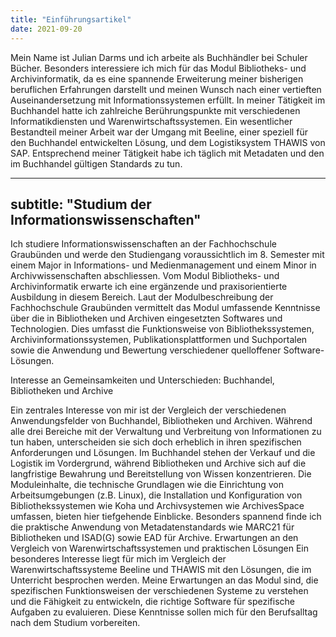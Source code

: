 ```yaml
---
title: "Einführungsartikel"
date: 2021-09-20
---
```

Mein Name ist Julian Darms und ich arbeite als Buchhändler bei Schuler Bücher. Besonders interessiere ich mich für das Modul Bibliotheks- und Archivinformatik, da es eine spannende Erweiterung meiner bisherigen beruflichen Erfahrungen darstellt und meinen Wunsch nach einer vertieften Auseinandersetzung mit Informationssystemen erfüllt. In meiner Tätigkeit im Buchhandel hatte ich zahlreiche Berührungspunkte mit verschiedenen Informatikdiensten und Warenwirtschaftssystemen. Ein wesentlicher Bestandteil meiner Arbeit war der Umgang mit Beeline, einer speziell für den Buchhandel entwickelten Lösung, und dem Logistiksystem THAWIS von SAP. Entsprechend meiner Tätigkeit habe ich täglich mit Metadaten und den im Buchhandel gültigen Standards zu tun.

---
subtitle: "Studium der Informationswissenschaften"
---

Ich studiere Informationswissenschaften an der Fachhochschule Graubünden und werde den Studiengang voraussichtlich im 8. Semester mit einem Major in Informations- und Medienmanagement und einem Minor in Archivwissenschaften abschliessen. 
Vom Modul Bibliotheks- und Archivinformatik erwarte ich eine ergänzende und praxisorientierte Ausbildung in diesem Bereich. Laut der Modulbeschreibung der Fachhochschule Graubünden vermittelt das Modul umfassende Kenntnisse über die in Bibliotheken und Archiven eingesetzten Softwares und Technologien. Dies umfasst die Funktionsweise von Bibliothekssystemen, Archivinformationssystemen, Publikationsplattformen und Suchportalen sowie die Anwendung und Bewertung verschiedener quelloffener Software-Lösungen.

Interesse an Gemeinsamkeiten und Unterschieden: Buchhandel, Bibliotheken und Archive

Ein zentrales Interesse von mir ist der Vergleich der verschiedenen Anwendungsfelder von Buchhandel, Bibliotheken und Archiven. Während alle drei Bereiche mit der Verwaltung und Verbreitung von Informationen zu tun haben, unterscheiden sie sich doch erheblich in ihren spezifischen Anforderungen und Lösungen. Im Buchhandel stehen der Verkauf und die Logistik im Vordergrund, während Bibliotheken und Archive sich auf die langfristige Bewahrung und Bereitstellung von Wissen konzentrieren. Die Moduleinhalte, die technische Grundlagen wie die Einrichtung von Arbeitsumgebungen (z.B. Linux), die Installation und Konfiguration von Bibliothekssystemen wie Koha und Archivsystemen wie ArchivesSpace umfassen, bieten hier tiefgehende Einblicke. Besonders spannend finde ich die praktische Anwendung von Metadatenstandards wie MARC21 für Bibliotheken und ISAD(G) sowie EAD für Archive.
Erwartungen an den Vergleich von Warenwirtschaftssystemen und praktischen Lösungen
Ein besonderes Interesse liegt für mich im Vergleich der Warenwirtschaftssysteme Beeline und THAWIS mit den Lösungen, die im Unterricht besprochen werden. Meine Erwartungen an das Modul sind, die spezifischen Funktionsweisen der verschiedenen Systeme zu verstehen und die Fähigkeit zu entwickeln, die richtige Software für spezifische Aufgaben zu evaluieren. Diese Kenntnisse sollen mich für den Berufsalltag nach dem Studium vorbereiten.

